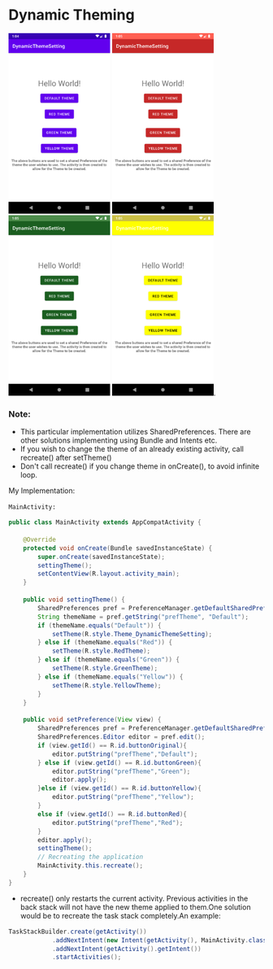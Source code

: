# Dynamic Theming

<img src="./screenshots/default.png" alt="Default" style="width:200px;height:355px;">
<img src="./screenshots/red.png" alt="Red" style="width:200px;height:355px;">
<img src="./screenshots/green.png" alt="Green" style="width:200px;height:355px;">
<img src="./screenshots/yellow.png" alt="Yellow" style="width:200px;height:355px;">.

### Note:  

- This particular implementation utilizes SharedPreferences. There are other solutions implementing using Bundle and Intents etc.
- If you wish to change the theme of an already existing activity, call recreate() after setTheme()
- Don't call recreate() if you change theme in onCreate(), to avoid infinite loop.


My Implementation:

`MainActivity:`

```java
public class MainActivity extends AppCompatActivity {

    @Override
    protected void onCreate(Bundle savedInstanceState) {
        super.onCreate(savedInstanceState);
        settingTheme();
        setContentView(R.layout.activity_main);
    }

    public void settingTheme() {
        SharedPreferences pref = PreferenceManager.getDefaultSharedPreferences(this);
        String themeName = pref.getString("prefTheme", "Default");
        if (themeName.equals("Default")) {
            setTheme(R.style.Theme_DynamicThemeSetting);
        } else if (themeName.equals("Red")) {
            setTheme(R.style.RedTheme);
        } else if (themeName.equals("Green")) {
            setTheme(R.style.GreenTheme);
        } else if (themeName.equals("Yellow")) {
            setTheme(R.style.YellowTheme);
        }
    }

    public void setPreference(View view) {
        SharedPreferences pref = PreferenceManager.getDefaultSharedPreferences(this);
        SharedPreferences.Editor editor = pref.edit();
        if (view.getId() == R.id.buttonOriginal){
            editor.putString("prefTheme","Default");
        } else if (view.getId() == R.id.buttonGreen){
            editor.putString("prefTheme","Green");
            editor.apply();
        }else if (view.getId() == R.id.buttonYellow){
            editor.putString("prefTheme","Yellow");
        }
        else if (view.getId() == R.id.buttonRed){
            editor.putString("prefTheme","Red");
        }
        editor.apply();
        settingTheme();
        // Recreating the application
        MainActivity.this.recreate();
    }
}

```

- recreate() only restarts the current activity. Previous activities in the back stack will not have the new theme applied to them.One solution would be to recreate the task stack completely.An example:  

```java
TaskStackBuilder.create(getActivity())
            .addNextIntent(new Intent(getActivity(), MainActivity.class))
            .addNextIntent(getActivity().getIntent())
            .startActivities();
```